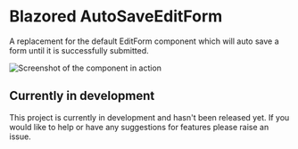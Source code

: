 # Blazored AutoSaveEditForm

A replacement for the default EditForm component which will auto save a form until it is successfully submitted.

![Screenshot of the component in action](screenshot.png)

## Currently in development
This project is currently in development and hasn't been released yet. If you would like to help or have any suggestions for features please raise an issue.


